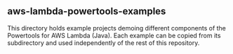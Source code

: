 ## aws-lambda-powertools-examples

This directory holds example projects demoing different components of the Powertools for AWS Lambda (Java).
Each example can be copied from its subdirectory and used independently of the rest of this repository.